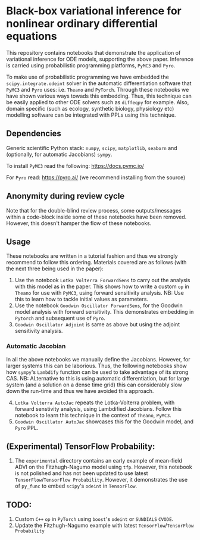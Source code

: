 # Black-box variational inference for nonlinear ordinary differential equations

This repository contains notebooks that demonstrate the application of variational inference for ODE models, supporting the above paper. Inference is carried using probabilistic programming platforms, `PyMC3` and `Pyro`.

To make use of probabilistic programming we have embedded the `scipy.integrate.odeint` solver in the automatic differentiation software that `PyMC3` and `Pyro` uses: i.e. `Theano` and `PyTorch`. Through these notebooks we have shown various ways towads this embedding. Thus, this technique can be easily applied to other ODE solvers such as `diffeqpy` for example. Also, domain specific (such as ecology, synthetic biology, physiology etc) modelling software can be integrated with PPLs using this technique.

## Dependencies
Generic scientific Python stack: `numpy`, `scipy`, `matplotlib`, `seaborn` and (optionally, for automatic Jacobians) `sympy`.

To install `PyMC3` read the following:
https://docs.pymc.io/

For `Pyro` read:
https://pyro.ai/ (we recommend installing from the source)

## Anonymity during review cycle
Note that for the double-blind review process, some outputs/messages within a code-block inside some of these notebooks have been removed. However, this doesn't hamper the flow of these notebooks.

## Usage
These notebooks are written in a tutorial fashion and thus we strongly recommend to follow this ordering.
Materials covered are as follows (with the next three being used in the paper):

1) Use the notebook `Lotka Volterra ForwardSens` to carry out the analysis with this model as in the paper. This shows how to write a custom `op` in `Theano` for use with `PyMC3`, using forward sensitivity analysis. NB: Use this to learn how to tackle initial values as parameters.
2) Use the notebook `Goodwin Oscillator ForwardSens`, for the Goodwin model analysis with forward sensitivity. This demonstrates embedding in `Pytorch` and subsequent use of `Pyro`.
3) `Goodwin Oscillator Adjoint` is same as above but using the adjoint sensitivity analysis.

### Automatic Jacobian
In all the above notebooks we manually define the Jacobians. However, for larger systems this can be laborious. Thus, the following notebooks show how `sympy`'s `Lambdify` function can be used to take advantage of its strong CAS. NB: ALternative to this is using automatic differentiation, but for large system (and a solution on a dense time grid) this can considerably slow down the run-time and thus we have avoided this approach.

4) `Lotka Volterra AutoJac` repeats the Lotka-Volterra problem, with forward senstivity analysis, using Lambdified Jacobians. Follow this notebook to learn this technique in the context of `Theano`, `PyMC3`.
5) `Goodwin Oscillator AutoJac` showcases this for the Goodwin model, and `Pyro` PPL.

## (Experimental) TensorFlow Probability: 
1) The `experimental` directory contains an early example of mean-field ADVI on the Fitzhugh-Nagumo model using `tfp`. However, this notebook is not polished and has not been updated to use latest `TensorFlow`/`TensorFlow Probability`. However, it demonstrates the use of `py_func` to embed `scipy`'s `odeint` in `TensorFlow`.

## TODO: 
1) Custom `C++` `op` in `PyTorch` using `boost`'s `odeint` or `SUNDIALS` `CVODE`.
2) Update the Fitzhugh-Nagumo example with latest `TensorFlow`/`TensorFlow Probability`

